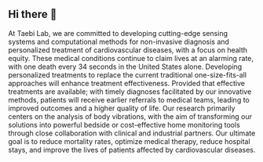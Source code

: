 ## Hi there 👋

<!--

**Here are some ideas to get you started:**

🙋‍♀️ A short introduction - what is your organization all about?
🌈 Contribution guidelines - how can the community get involved?
👩‍💻 Useful resources - where can the community find your docs? Is there anything else the community should know?
🍿 Fun facts - what does your team eat for breakfast?
🧙 Remember, you can do mighty things with the power of [Markdown](https://docs.github.com/github/writing-on-github/getting-started-with-writing-and-formatting-on-github/basic-writing-and-formatting-syntax)
-->


At Taebi Lab, we are committed to developing cutting-edge sensing systems and computational methods for non-invasive diagnosis and personalized treatment of cardiovascular diseases, with a focus on health equity. These medical conditions continue to claim lives at an alarming rate, with one death every 34 seconds in the United States alone. Developing personalized treatments to replace the current traditional one-size-fits-all approaches will enhance treatment effectiveness. Provided that effective treatments are available; with timely diagnoses facilitated by our innovative methods, patients will receive earlier referrals to medical teams, leading to improved outcomes and a higher quality of life. Our research primarily centers on the analysis of body vibrations, with the aim of transforming our solutions into powerful bedside or cost-effective home monitoring tools through close collaboration with clinical and industrial partners. Our ultimate goal is to reduce mortality rates, optimize medical therapy, reduce hospital stays, and improve the lives of patients affected by cardiovascular diseases.
